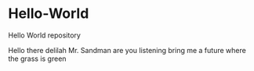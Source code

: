 # Hello-World
Hello World repository

Hello there delilah Mr. Sandman are you listening bring me a future where the grass is green
